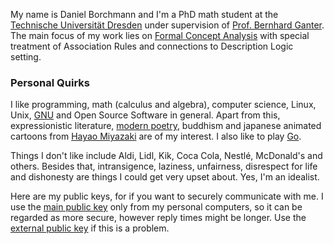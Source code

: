 My name is Daniel Borchmann and I'm a PhD math student at the [Technische Universität Dresden][TUD]
under supervision of [Prof. Bernhard Ganter][Bernhard].  The main focus of my work lies on
[Formal Concept Analysis](/math/fca/) with special treatment of Association Rules and connections to
Description Logic setting.

[TUD]: http://www.tu-dresden.de (TU Dresden)
[Bernhard]: http://tu-dresden.de/Members/bernhard.ganter (Prof. Bernhard Ganter)


### Personal Quirks

I like programming, math (calculus and algebra), computer science, Linux, Unix,
[GNU](http://www.gnu.org) and Open Source Software in general.  Apart from this, expressionistic
literature, [modern poetry](/poems/), buddhism and japanese animated cartoons from
[Hayao Miyazaki](http://en.wikipedia.org/wiki/Hayao_Miyazaki) are of my interest.  I also like to
play [Go](http://sensei.xmp.net).

Things I don't like include Aldi, Lidl, Kik, Coca Cola, Nestlé, McDonald's and others.  Besides
that, intransigence, laziness, unfairness, disrespect for life and dishonesty are things I could get
very upset about.  Yes, I'm an idealist.
  
Here are my public keys, for if you want to securely communicate with me.  I use the
[main public key](/pub/public.key) only from my personal computers, so it can be regarded as more
secure, however reply times might be longer.  Use the [external public key](/pub/extern-public.key)
if this is a problem.


